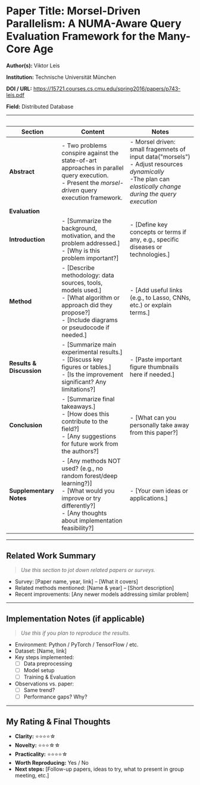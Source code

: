 # Paper Title: Morsel-Driven Parallelism: A NUMA-Aware Query Evaluation Framework for the Many-Core Age 

**Author(s):** Viktor Leis

**Institution:** Technische Universität München 

**DOI / URL:** https://15721.courses.cs.cmu.edu/spring2016/papers/p743-leis.pdf   

**Field:** Distributed Database

---

## 
| Section                  | Content                                                                                                                                                                       | Notes                                                                                                                                                               |
|--------------------------|-------------------------------------------------------------------------------------------------------------------------------------------------------------------------------|---------------------------------------------------------------------------------------------------------------------------------------------------------------------|
| **Abstract**             | - Two problems conspire against the state-of-art approaches in parallel query execution. <br> - Present the *morsel-driven* query execution framework.                        | - Morsel driven: small fragemnets of input data("morsels") <br> - Adjust resources *dynamically* <br> -The plan can *elastically change during the query execution* |
| **Evaluation**           |||
| **Introduction**         | - [Summarize the background, motivation, and the problem addressed.]  <br> - [Why is this problem important?]                                                                 | - [Define key concepts or terms if any, e.g., specific diseases or technologies.]                                                                                   |
| **Method**               | - [Describe methodology: data sources, tools, models used.]  <br> - [What algorithm or approach did they propose?]  <br> - [Include diagrams or pseudocode if needed.]        | - [Add useful links (e.g., to Lasso, CNNs, etc.) or explain terms.]                                                                                                 |
| **Results & Discussion** | - [Summarize main experimental results.]  <br> - [Discuss key figures or tables.]  <br> - [Is the improvement significant? Any limitations?]                                  | - [Paste important figure thumbnails here if needed.]                                                                                                               |
| **Conclusion**           | - [Summarize final takeaways.] <br> - [How does this contribute to the field?] <br> - [Any suggestions for future work from the authors?]                                     | - [What can you personally take away from this paper?]                                                                                                              |
| **Supplementary Notes**  | - [Any methods NOT used? (e.g., no random forest/deep learning?)] <br> - [What would you improve or try differently?] <br> - [Any thoughts about implementation feasibility?] | - [Your own ideas or applications.]                                                                                                                                 |

---

## Related Work Summary

> *Use this section to jot down related papers or surveys.*

- Survey: [Paper name, year, link] – [What it covers]
- Related methods mentioned: [Name & year] – [Short description]
- Recent improvements: [Any newer models addressing similar problem]

---

## Implementation Notes (if applicable)

> *Use this if you plan to reproduce the results.*

- Environment: Python / PyTorch / TensorFlow / etc.  
- Dataset: [Name, link]  
- Key steps implemented:  
  - [ ] Data preprocessing  
  - [ ] Model setup  
  - [ ] Training & Evaluation  
- Observations vs. paper:  
  - [ ] Same trend?  
  - [ ] Performance gaps? Why?

---

## My Rating & Final Thoughts

- **Clarity:** ⭐⭐⭐⭐☆  
- **Novelty:** ⭐⭐⭐☆☆  
- **Practicality:** ⭐⭐⭐⭐☆  
- **Worth Reproducing:** Yes / No  
- **Next steps:** [Follow-up papers, ideas to try, what to present in group meeting, etc.]
